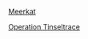 [Meerkat](https://technosavage.github.io/HTB/Sherlocks_writeups/meerkat)

[Operation Tinseltrace](https://technosavage.github.io/HTB/Sherlocks_writeups/operation_tinseltrace)

